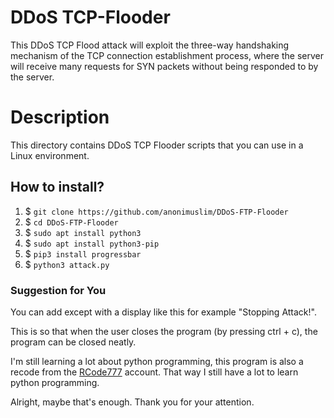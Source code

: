 # DDoS TCP-Flooder
This DDoS TCP Flood attack will exploit the three-way handshaking mechanism of the TCP connection establishment process, where the server will receive many requests for SYN packets without being responded to by the server.

<!-- Serangan DDoS TCP Flood ini akan mengeksploitasi mekanisme three-way handshaking dari proses pembentukan koneksi TCP, di mana server akan mendapatkan banyak permintaan paket-paket SYN tanpa sempat direspon oleh server. -->

# Description
This directory contains DDoS TCP Flooder scripts that you can use in a Linux environment.

## How to install?
1. $ ``git clone https://github.com/anonimuslim/DDoS-FTP-Flooder``
2. $ ``cd DDoS-FTP-Flooder``
3. $ ``sudo apt install python3``
4. $ ``sudo apt install python3-pip``
5. $ ``pip3 install progressbar``
6. $ ``python3 attack.py``

### Suggestion for You
You can add except with a display like this for example "Stopping Attack!".

This is so that when the user closes the program (by pressing ctrl + c), the program can be closed neatly.

I'm still learning a lot about python programming, this program is also a recode from the [RCode777](https://github.com/RCode777) account. That way I still have a lot to learn python programming.

Alright, maybe that's enough. Thank you for your attention.
